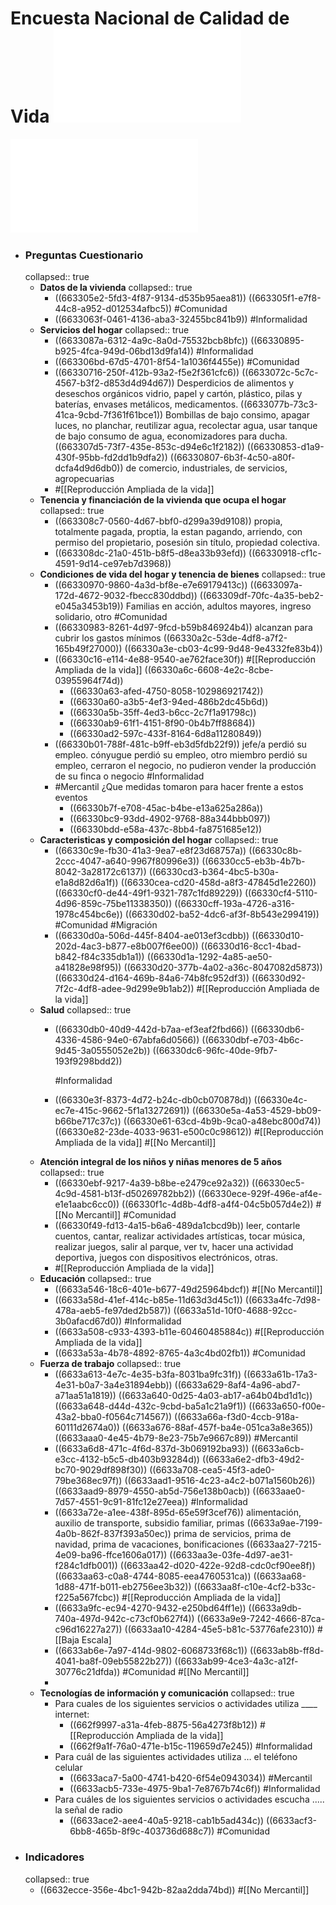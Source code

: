 # Encuesta Nacional de Calidad de Vida ![Documentacion.pdf](../assets/Documentacion-ECV-2023.pdf)
![bol-ECV-2023.pdf](../assets/bol-ECV-2023_1714613316783_0.pdf)
- ### Preguntas Cuestionario
  collapsed:: true
	- **Datos de la vivienda**
	  collapsed:: true
		- ((663305e2-5fd3-4f87-9134-d535b95aea81))
		  ((663305f1-e7f8-44c8-a952-d012534afbc5))
		  #Comunidad
		- ((6633063f-0461-4136-aba3-32455bc841b9))
		  #Informalidad
	- **Servicios del hogar**
	  collapsed:: true
		- ((6633087a-6312-4a9c-8a0d-75532bcb8bfc))
		  ((66330895-b925-4fca-949d-06bd13d9fa14))
		  #Informalidad
		- ((663306bd-67d5-4701-8f54-1a1036f4455e))
		  #Comunidad
		- ((66330716-250f-412b-93a2-f5e2f361cfc6))
		  ((6633072c-5c7c-4567-b3f2-d853d4d94d67)) Desperdicios de alimentos y deseschos orgánicos vidrio, papel y cartón, plástico, pilas y baterías, envases metálicos, medicamentos.
		  ((6633077b-73c3-41ca-9cbd-7f361f61bce1)) Bombillas de bajo consimo, apagar luces, no planchar, reutilizar agua, recolectar agua, usar tanque de bajo consumo de agua, economizadores para ducha.
		  ((663307d5-73f7-435e-853c-d94e6c1f2182))
		  ((66330853-d1a9-430f-95bb-fd2dd1b9dfa2))
		  ((66330807-6b3f-4c50-a80f-dcfa4d9d6db0)) de comercio, industriales, de servicios, agropecuarias
		- #[[Reproducción Ampliada de la vida]]
	- **Tenencia y financiación de la vivienda que ocupa el hogar**
	  collapsed:: true
		- ((663308c7-0560-4d67-bbf0-d299a39d9108)) propia, totalmente pagada, proptia, la estan pagando, arriendo, con permiso del propietario, posesión sin título, propiedad colectiva.
		- ((663308dc-21a0-451b-b8f5-d8ea33b93efd))
		  ((66330918-cf1c-4591-9d14-ce97eb7d3968))
	- **Condiciones de vida del hogar y tenencia de bienes**
	  collapsed:: true
		- ((66330970-9860-4a3d-bf8e-e7e69179413c))
		  ((6633097a-172d-4672-9032-fbecc830ddbd))
		  ((663309df-70fc-4a35-beb2-e045a3453b19)) Familias en acción, adultos mayores, ingreso solidario, otro
		  #Comunidad
		- ((66330983-8261-4d97-9fcd-b59b846924b4)) alcanzan para cubrir los gastos mínimos
		  ((66330a2c-53de-4df8-a7f2-165b49f27000))
		  ((66330a3e-cb03-4c99-9d48-9e4332fe83b4))
		- ((66330c16-e114-4e88-9540-ae762face30f)) #[[Reproducción Ampliada de la vida]]
		  ((66330a6c-6608-4e2c-8cbe-03955964f74d))
			- ((66330a63-afed-4750-8058-102986921742))
			- ((66330a60-a3b5-4ef3-94ed-486b2dc45b6d))
			- ((66330a5b-35ff-4ed3-b6cc-2c7f1a91798c))
			- ((66330ab9-61f1-4151-8f90-0b4b7ff88684))
			- ((66330ad2-597c-433f-8164-6d8a11280849))
		- ((66330b01-788f-481c-b9ff-eb3d5fdb22f9)) jefe/a perdió su empleo. cónyugue perdió su empleo, otro miembro perdió su empleo, cerraron el negocio, no pudieron vender la producción de su finca o negocio
		  #Informalidad
		- #Mercantil ¿Que medidas tomaron para hacer frente a estos eventos
			- ((66330b7f-e708-45ac-b4be-e13a625a286a))
			- ((66330bc9-93dd-4902-9768-88a344bbb097))
			- ((66330bdd-e58a-437c-8bb4-fa8751685e12))
	- **Caracteristicas y composición del hogar**
	  collapsed:: true
		- ((66330c9e-fb30-41a3-9ea7-e8f23d68757a))
		  ((66330c8b-2ccc-4047-a640-9967f80996e3))
		  ((66330cc5-eb3b-4b7b-8042-3a28172c6137))
		  ((66330cd3-b364-4bc5-b30a-e1a8d82d6a1f))
		  ((66330cea-cd20-458d-a8f3-47845d1e2260))
		  ((66330cf0-de44-49f1-9321-787c1fd89229))
		  ((66330cf4-5110-4d96-859c-75be11338350))
		  ((66330cff-193a-4726-a316-1978c454bc6e))
		  ((66330d02-ba52-4dc6-af3f-8b543e299419))
		  #Comunidad #Migración
		- ((66330d0a-506d-445f-8404-ae013ef3cdbb))
		  ((66330d10-202d-4ac3-b877-e8b007f6ee00))
		  ((66330d16-8cc1-4bad-b842-f84c335db1a1))
		  ((66330d1a-1292-4a85-ae50-a41828e98f95))
		  ((66330d20-377b-4a02-a36c-8047082d5873))
		  ((66330d24-d164-469b-84a6-74b8fc952df3))
		  ((66330d92-7f2c-4df8-adee-9d299e9b1ab2))
		  #[[Reproducción Ampliada de la vida]]
	- **Salud**
	  collapsed:: true
		- ((66330db0-40d9-442d-b7aa-ef3eaf2fbd66))
		  ((66330db6-4336-4586-94e0-67abfa6d0566))
		  ((66330dbf-e703-4b6c-9d45-3a0555052e2b))
		  ((66330dc6-96fc-40de-9fb7-193f9298bdd2))
		  
		  #Informalidad
		- ((66330e3f-8373-4d72-b24c-db0cb070878d))
		  ((66330e4c-ec7e-415c-9662-5f1a13272691))
		  ((66330e5a-4a53-4529-bb09-b66be717c37c))
		  ((66330e61-63cd-4b9b-9ca0-a48ebc800d74))
		  ((66330e82-23de-4033-9631-e500c0c98612))
		  #[[Reproducción Ampliada de la vida]] #[[No Mercantil]]
	- **Atención integral de los niños y niñas menores de 5 años**
	  collapsed:: true
		- ((66330ebf-9217-4a39-b8be-e2479ce92a32))
		  ((66330ec5-4c9d-4581-b13f-d50269782bb2))
		  ((66330ece-929f-496e-af4e-e1e1aabc6cc0))
		  ((66330f1c-4d8b-4df8-a4f4-04c5b057d4e2))
		  #[[No Mercantil]] #Comunidad
		- ((66330f49-fd13-4a15-b6a6-489da1cbcd9b)) leer, contarle cuentos, cantar, realizar actividades artísticas, tocar música, realizar juegos, salir al parque, ver tv, hacer una actividad deportiva, juegos con dispositivos electrónicos, otras.
		- #[[Reproducción Ampliada de la vida]]
	- **Educación**
	  collapsed:: true
		- ((6633a546-18c6-401e-b677-49d25964bdcf))
		   #[[No Mercantil]]
		- ((6633a58d-41ef-414c-b85e-11d63d3d45c1))
		  ((6633a4fc-7d98-478a-aeb5-fe97ded2b587))
		  ((6633a51d-10f0-4688-92cc-3b0afacd67d0))
		  #Informalidad
		- ((6633a508-c933-4393-b11e-60460485884c))
		  #[[Reproducción Ampliada de la vida]]
		- ((6633a53a-4b78-4892-8765-4a3c4bd02fb1))
		  #Comunidad
	- **Fuerza de trabajo**
	  collapsed:: true
		- ((6633a613-4e7c-4e35-b3fa-8031ba9fc31f))
		  ((6633a61b-17a3-4e31-b0a7-3a4e31894ebb))
		  ((6633a629-8af4-4a96-abd7-a71aa51a1819))
		  ((6633a640-0d25-4a03-ab17-a64b04bd1d1c))
		  ((6633a648-d44d-432c-9cbd-ba5a1c21a9f1))
		  ((6633a650-f00e-43a2-bba0-f0564c714567))
		  ((6633a66a-f3d0-4ccb-918a-60111d2674a0))
		  ((6633a676-88af-457f-ba4e-051ca3a8e365))
		  ((6633aaa0-4e45-4b79-8e23-75b7e9667c89))
		  #Mercantil
		- ((6633a6d8-471c-4f6d-837d-3b069192ba93))
		  ((6633a6cb-e3cc-4132-b5c5-db403b93284d))
		  ((6633a6e2-dfb3-49d2-bc70-9029df898f30))
		  ((6633a708-cea5-45f3-ade0-79be368ec97f))
		  ((6633aad1-9516-4c23-a4c2-b071a1560b26))
		  ((6633aad9-8979-4550-ab5d-756e138b0acb))
		  ((6633aae0-7d57-4551-9c91-81fc12e27eea))
		  #Informalidad
		- ((6633a72e-a1ee-438f-895d-65e59f3cef76)) alimentación, auxilio de transporte, subsidio familiar, primas
		  ((6633a9ae-7199-4a0b-862f-837f393a50ec)) prima de servicios, prima de navidad, prima de vacaciones, bonificaciones
		  ((6633aa27-7215-4e09-ba96-ffce1606a017))
		  ((6633aa3e-03fe-4d97-ae31-f284c1dfb001))
		  ((6633aa42-d020-422e-92d8-cdc0cf90ee8f))
		  ((6633aa63-c0a8-4744-8085-eea4760531ca))
		  ((6633aa68-1d88-471f-b011-eb2756ee3b32))
		  ((6633aa8f-c10e-4cf2-b33c-f225a567fcbc))
		  #[[Reproducción Ampliada de la vida]]
		- ((6633a9fc-ec94-4270-9432-e250bd64ff1e))
		  ((6633a9db-740a-497d-942c-c73cf0b627f4))
		  ((6633a9e9-7242-4666-87ca-c96d16227a27))
		  ((6633aa10-4284-45e5-b81c-53776afe2310))
		  #[[Baja Escala]
		- ((6633ab6e-7a97-414d-9802-6068733f68c1))
		  ((6633ab8b-ff8d-4041-ba8f-09eb55822b27))
		  ((6633ab99-4ce3-4a3c-a12f-30776c21dfda))
		  #Comunidad #[[No Mercantil]]
		-
	- **Tecnologías de información y comunicación**
	  collapsed:: true
		- Para cuales de los siguientes servicios o actividades utiliza ____ internet:
			- ((662f9997-a31a-4feb-8875-56a4273f8b12))
			  #[[Reproducción Ampliada de la vida]]
			- ((662f9a1f-76a0-471e-b15c-119659d7e245))
			  #Informalidad
		- Para cuál de las siguientes actividades utiliza … el teléfono celular
			- ((6633aca7-5a00-4741-b420-6f54e0943034))
			  #Mercantil
			- ((6633acb5-733e-4975-9ba1-7e8767b74c6f))
			  #Informalidad
		- Para cuáles de los siguientes servicios o actividades escucha ..... la señal de radio
			- ((6633ace2-aee4-40a5-9218-cab1b5ad434c))
			  ((6633acf3-6bb8-465b-8f9c-403736d688c7))
			  #Comunidad
- ### Indicadores
  collapsed:: true
	- ((6632ecce-356e-4bc1-942b-82aa2dda74bd))
	  #[[No Mercantil]]